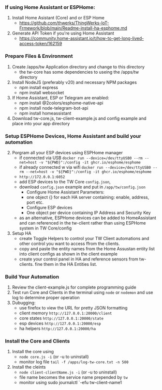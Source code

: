 ### If using Home Assistant or ESPHome:
1) Install Home Asistant (Core) and or ESP Home
   * https://github.com/thwerks/ThingWerks-IoT-Frmework/blob/main/Readme-install-ha-esphome.md
3) Generate API Token if you're using Home Assistant 
   * https://community.home-assistant.io/t/how-to-get-long-lived-access-token/162159
  
### Prepare Files & Environment
1) Create /apps/tw Application directory and change to this directory
   * the tw-core has some dependencies to useing the /apps/tw directory
2) Install NodeJS (preferably v20) and necessary NPM packages
   * npm install express
   * npm install websocket
3) If Home Assistant, ESP or Telegram are enabled:
   * npm install @2colors/esphome-native-api
   * npm install node-telegram-bot-api
   * npm install homeassistant
4) Download tw-core.js, tw-client-example.js and config example and place into your app directory

### Setup ESPHome Devices, Home Assistant and build your automation
2) Porgram all your ESP devices using ESPHome manager
    * if connected via USB `docker run --device=/dev/ttyUSB0 --rm --net=host -v "${PWD}":/config -it ghcr.io/esphome/esphome`
    * if already connected w via wifi `docker run --device=/dev/ttyUSB0 --rm --net=host -v "${PWD}":/config -it ghcr.io/esphome/esphome`
    * `http://172.0.0.1:6052`
    * add ESP devices to the TW Core `config.json`,
    * download `config.json` example and put in `/app/tw/config.json`
        - Configure Home Assistant Parameters:
        - one object {} for each HA server containing: enable, address, port etc.
        - Configure ESP devices
        - One object per device containing IP Address and Security Key
    * as an alternative, ESPHome devices can be added to HomeAssistant and can referenced in the tw-client rather than using ESPHome system in TW Core/config
3) Setup HA
    * create Toggle Helpers to control your TW Client automations and other control you want to access ffrom the clients.
    * copy and paste the entity names from the Home Assustan entity list into client configs as shown in the client example 
    * create your control panel in HA and reference sensors from tw-clients. fine them in the HA Entities list.

### Build Your Automation
1) Review the client-example.js for complete programming guide
2) Test run Core and Clients in the terminal using `node` or `nodemon` and use log to determine proper operation
3) Dubugging:
    * use firefox to view the URL for pretty JSON formatting
    * client memory `http://127.0.0.1:20000/client` 
    * core states `http://127.0.0.1:20000/state`
    * esp devices `http://127.0.0.1:20000/esp`
    * ha helpers `http://127.0.0.1:20000/ha`

### Install the Core and Clients
1) Install the core using  
    * `node core.js -i`  (or -u to uninstall)
    * monitor log file `tail -f /apps/log-tw-core.txt -n 500`
2) Install the cleints
    * `node client-clientName.js -i`  (or -u to uninstall)
    * file name becomes the service name prepended by `tw`
    * monitor using sudo journalctl `-efu tw-client-name1
   



